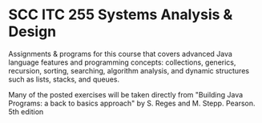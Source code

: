 # SCC ITC 255 Systems Analysis & Design
Assignments & programs for this course that covers advanced Java language features and programming concepts: collections, generics, recursion, sorting, searching, algorithm analysis, and dynamic structures such as lists, stacks, and queues. 

Many of the posted exercises will be taken directly from "Building Java Programs: a back to basics approach" by S. Reges and M. Stepp. Pearson. 5th edition